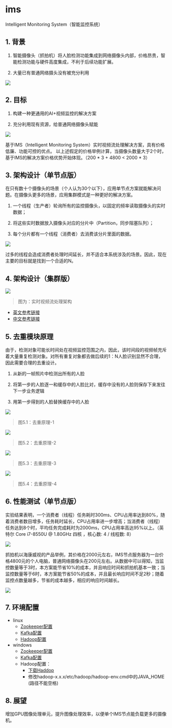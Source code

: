 # ims
 Intelligent Monitoring System（智能监控系统）
 
## 1. 背景

1. 智能摄像头（抓拍机）将人脸检测功能集成到网络摄像头内部，价格昂贵，智能检测功能与硬件高度集成，不利于后续功能扩展。

2. 大量已有普通网络摄头没有被充分利用

![](https://github.com/xuzhijvn/ims/blob/master/images/background.png)

## 2. 目标

1. 构建一种更通用的AI+视频监控的解决方案

2. 充分利用现有资源，给普通网络摄像头赋能

![](https://github.com/xuzhijvn/ims/blob/master/images/aims.png)

基于IMS（Intelligent Monitoring System）实时视频流处理解决方案，具有价格低廉、功能可控的优点。
以上述假定的价格举例计算，当摄像头数量大于2个时，基于IMS的解决方案价格优势开始体现。（200 * 3 + 4800 < 2000 * 3）


## 3. 架构设计（单节点版）

在只有数十个摄像头的场景（个人认为30个以下），应用单节点方案就能解决问题。在摄像头更多的场景，应用集群模式是一种更好的解决方案。

1. 一个线程（生产者）轮询所有的监控摄像头，以固定的频率读取摄像头的实时数据；

2. 将这些实时数据放入摄像头对应的分片中（Partition，同步阻塞队列）；

3.  每个分片都有一个线程（消费者）去消费该分片里面的数据。

![](https://github.com/xuzhijvn/ims/blob/master/images/thread-model.png)

过多的线程会造成消费者处理时间延长，并不适合本系统涉及的场景。因此，现在主要的目标就是找到一个合适的N。


## 4. 架构设计（集群版）


[![](https://res.infoq.com/articles/video-stream-analytics-opencv/en/resources/figure1.png)](https://www.infoq.com/articles/video-stream-analytics-opencv "实时视频流处理架构设计")
> 图为：实时视频流处理架构

+ [英文参考链接](https://www.infoq.com/articles/video-stream-analytics-opencv)
+ [中文参考链接](https://infoq.cn/article/video-stream-analytics-opencv)


## 5. 去重模块原理

由于，检测对象可能长时间处在视频监控范围之内，因此，该时间段的视频帧充斥着大量重复检测对象。对所有重复对象都去做后续的1：N人脸识别显然不合理，因此需要合理的去重设计。

1. 从新的一帧照片中检测出所有的人脸

2. 将第一步的人脸逐一和缓存中的人脸比对，缓存中没有的人脸则保存下来发往下一步业务逻辑

3. 用第一步得到的人脸替换缓存中的人脸

![](https://github.com/xuzhijvn/ims/blob/master/images/deduplicate-1.png)
> 图5.1：去重原理-1

![](https://github.com/xuzhijvn/ims/blob/master/images/deduplicate-2.png)
> 图5.2：去重原理-2

![](https://github.com/xuzhijvn/ims/blob/master/images/deduplicate-3.png)
> 图5.3：去重原理-3

![](https://github.com/xuzhijvn/ims/blob/master/images/deduplicate-4.png)
> 图5.4：去重原理-4

## 6. 性能测试（单节点版）

实验结果表明，一个消费者（线程）任务耗时300ms、CPU占用率达到80%，随着消费者数目增多，任务耗时延长，CPU占用率进一步增高；当消费者（线程）任务达到8个时，平均任务完成耗时为2000ms，CPU占用率高达95%以上。（英特尔 Core i7-8550U @ 1.80GHz 四核 ，核心数: 4 / 线程数: 8）

![](https://github.com/xuzhijvn/ims/blob/master/images/performance-1.png)

抓拍机以海康威视的产品举例，其价格在2000元左右，IMS节点服务器为一台价格4800元的个人电脑，普通网络摄像头在200元左右。从数据中可以得知，当监控数量等于3时，本方案能节省10%的成本，并且响应时间和抓拍机基本一致；当监控数量等于6时，本方案能节省50%的成本，并且最长响应时间不足2秒；随着监控点数量越多，节省的成本越多，相应的响应时间越长。

![](https://github.com/xuzhijvn/ims/blob/master/images/performance-2.png)


    
## 7. 环境配置
+ linux
    + [Zookeeper配置](https://github.com)
    + [Kafka配置](https://github.com)
    + [Hadoop配置](https://github.com)
+ windows
    + [Zookeeper配置](https://www.jianshu.com/p/f7037105db46)
    + [Kafka配置](https://www.jianshu.com/p/64d25dcf8300)
    + Hadoop配置：
      * [下载Haddop](http://hadoop.apache.org/releases.html)
      * 修改hadoop-x.x.x/etc/hadoop/hadoop-env.cmd中的JAVA_HOME (路径不能空格)
     
## 8. 展望

增加GPU图像处理单元，提升图像处理效率，以便单个IMS节点能负载更多的摄像机。

